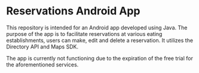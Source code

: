# Reservations Android App

This repository is intended for an Android app developed using Java. The purpose of the app is to facilitate reservations at various eating establishments, users can make, edit and delete a reservation. 
It utilizes the Directory API and Maps SDK.

The app is currently not functioning due to the expiration of the free trial for the aforementioned services.
